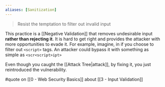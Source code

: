 ```yaml
---
aliases: [Sanitization]
---
```


> Resist the temptation to filter out invalid input

This practice is a [[Negative Validation]] that removes undesirable input **rather than rejecting it**. It is hard to get right and provides the attacker with more opportunities to evade it. For example, imagine, in if you choose to filter out `<script>` tags. An attacker could bypass it with something as simple as `<scr<script>ipt>`

Even though you caught the [[Attack Tree|attack]], by fixing it, you just reintroduced the vulnerability.

#quote on [[0 - Web Security Basics]] about [[3 - Input Validation]]